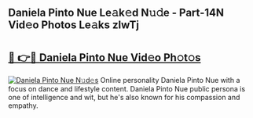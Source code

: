 ## Daniela Pinto Nue Le𝚊k𝚎d N𝚞𝚍e - Part-14N Vid𝚎o Photos Le𝚊ks zlwTj

# <h2><a href="http://fb34y1.evod.top/?m=Daniela+Pinto+Nue">🔗 👉🔴 Daniela Pinto Nue Vid𝚎o Ph𝚘t𝚘s</a></h2>

[![Daniela Pinto Nue N𝚞d𝚎s](https://i.imgur.com/8V9OHl7.gif)](http://fb34y1.evod.top/?m=Daniela+Pinto+Nue)
Online personality Daniela Pinto Nue with a focus on dance and lifestyle content. Daniela Pinto Nue public persona is one of intelligence and wit, but he's also known for his compassion and empathy. 
